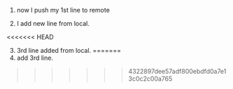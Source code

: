 1. now I push my 1st line to remote 
<!-- <<<<<<< HEAD -->
2. I add new line from local.

<!-- ======= -->

<!-- use 2nd line from local -->
<!-- 2. I add new line on remote.
<!-- >>>>>>> c640b1ab24d43cf7528c2886c6aa094ffe258adf --> 
<<<<<<< HEAD

3. 3rd line added from local. 
=======
3. add 3rd line.
>>>>>>> 4322897dee57adf800ebdfd0a7e13c0c2c00a765
